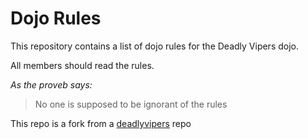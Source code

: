 Dojo Rules
==========

This repository contains a list of dojo rules for the Deadly Vipers dojo.

All members should read the rules.

*As the proveb says:*
> No one is supposed to be ignorant of the rules

This repo is a fork from a [deadlyvipers](https://github.com/deadlyvipers) repo
